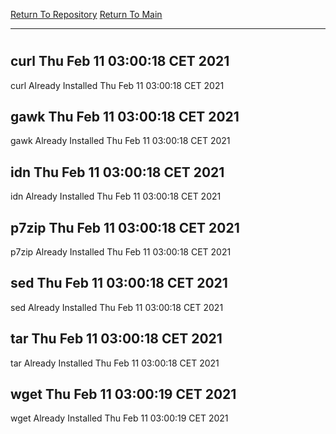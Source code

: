 [Return To Repository](https://github.com/bast69/piholeparser/)
[Return To Main](https://github.com/bast69/piholeparser/blob/master/RecentRunLogs/Mainlog.md)
____________________________________
# 
## curl Thu Feb 11 03:00:18 CET 2021
curl Already Installed Thu Feb 11 03:00:18 CET 2021
## gawk Thu Feb 11 03:00:18 CET 2021
gawk Already Installed Thu Feb 11 03:00:18 CET 2021
## idn Thu Feb 11 03:00:18 CET 2021
idn Already Installed Thu Feb 11 03:00:18 CET 2021
## p7zip Thu Feb 11 03:00:18 CET 2021
p7zip Already Installed Thu Feb 11 03:00:18 CET 2021
## sed Thu Feb 11 03:00:18 CET 2021
sed Already Installed Thu Feb 11 03:00:18 CET 2021
## tar Thu Feb 11 03:00:18 CET 2021
tar Already Installed Thu Feb 11 03:00:18 CET 2021
## wget Thu Feb 11 03:00:19 CET 2021
wget Already Installed Thu Feb 11 03:00:19 CET 2021
